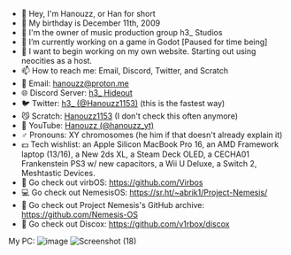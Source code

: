 - 👋 Hey, I'm Hanouzz, or Han for short
- 🎂 My birthday is December 11th, 2009
- 🎵 I'm the owner of music production group h3_ Studios
- 🔭 I’m currently working on a game in Godot [Paused for time being]
- 🌱 I want to begin working on my own website. Starting out using neocities as a host.
- 📫 How to reach me: Email, Discord, Twitter, and Scratch
- 💌 Email: hanouzz@proton.me
- 🌐 Discord Server: [h3_ Hideout](discord.gg/t5Yk7PCzsm)
- 🐦 Twitter: [h3_ (@Hanouzz1153)](https://twitter.com/Hanouzz1153) (this is the fastest way)
- 😼 Scratch: [Hanouzz1153](https://scratch.mit.edu/users/Hanouzz1153/) (I don't check this often anymore)
- 🎥 YouTube: [Hanouzz (@hanouzz_yt)](https://www.youtube.com/@hanouzz_yt)
- ♂️ Pronouns: XY chromosomes (he him if that doesn't already explain it)
- 💵 Tech wishlist: an Apple Silicon MacBook Pro 16, an AMD Framework laptop (13/16), a New 2ds XL, a Steam Deck OLED, a CECHA01 Frankenstein PS3 w/ new capacitors, a Wii U Deluxe, a Switch 2, Meshtastic Devices.
- 💾 Go check out virbOS: https://github.com/Virbos
- 💻 Go check out NemesisOS: https://sr.ht/~abrik1/Project-Nemesis/
- 📑 Go check out Project Nemesis's GitHub archive: https://github.com/Nemesis-OS
- 🤖 Go check out Discox: https://github.com/v1rbox/discox

My PC:
![image](https://github.com/user-attachments/assets/f2ab0d3e-60ff-448b-b6d8-3f3eee450bea)
![Screenshot (18)](https://github.com/h3-Hanouzz/h3-Hanouzz/assets/121695954/8fbc5474-64ef-4c8d-a133-365eacc160d2)


